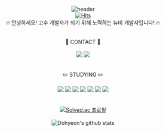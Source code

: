 <div align=center>

![header](https://capsule-render.vercel.app/api?type=waving&color=282A35&height=250&section=header&text=Hello%20!&fontSize=60&fontColor=CE6B87&animation=twinkling&desc=Welcome%20to%20my%20Github&fontAlign=45&fontAlignY=30&descAlign=55&descAlignY=50)
<br>
[![Hits](https://hits.seeyoufarm.com/api/count/incr/badge.svg?url=https%3A%2F%2Fgithub.com%2Fdohyeon0709%2F&count_bg=%23000000&title_bg=%23000000&icon=&icon_color=%23E7E7E7&title=%F0%9F%98%83&edge_flat=false)](https://hits.seeyoufarm.com)
<br>
:fire: 안녕하세요! 고수 개발자가 되기 위해 노력하는 뉴비 개발자입니다! :fire:
<br>
<br>
<br>
:iphone: CONTACT :iphone:
<br>
<br>
<a href="https://www.instagram.com/dohyeon_o3o/" target="_blank"><img src="https://img.shields.io/badge/Instagram-E4405F?style=flat-square&logo=Instagram&logoColor=white"/></a>
<a href="https://dohyeon0709.github.io/" target="_blank"><img src="https://img.shields.io/badge/GitHub Pages-222222?style=flat-square&logo=GitHub Pages&logoColor=white"/></a>
</a>
<br>
<br>
<br>
:pencil2: STUDYING :pencil2:
<br>
<br>
<img src="https://img.shields.io/badge/HTML-E34F26?style=for-the-badge&logo=HTML5&logoColor=white">
<img src="https://img.shields.io/badge/CSS-1572B6?style=for-the-badge&logo=CSS3&logoColor=white">
<img src="https://img.shields.io/badge/JavaScript-F7DF1E?style=for-the-badge&logo=JavaScript&logoColor=black">
<img src="https://img.shields.io/badge/Swift-F05138?style=for-the-badge&logo=Swift&logoColor=white">
<img src="https://img.shields.io/badge/Python-3776AB?style=for-the-badge&logo=Python&logoColor=white">
<img src="https://img.shields.io/badge/C-A8B9CC?style=for-the-badge&logo=C&logoColor=white">
<img src="https://img.shields.io/badge/C++-00599C?style=for-the-badge&logo=cplusplus&logoColor=white">
<br>
<br>
<br>
[![Solved.ac 프로필](http://mazassumnida.wtf/api/mini/generate_badge?boj=dohy0709)](https://solved.ac/dohy0709)
<br>
<br>
![Dohyeon's github stats](https://github-readme-stats.vercel.app/api?username=dohyeon0709&show_icons=true&theme=dracula)

</div>
